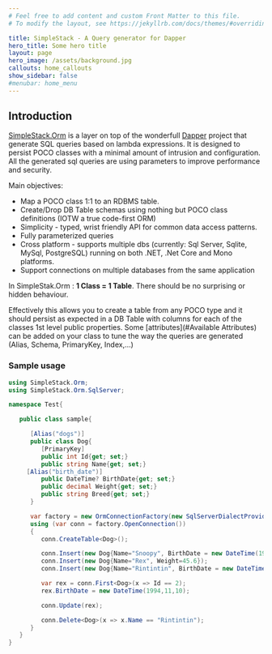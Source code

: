 ```yaml
---
# Feel free to add content and custom Front Matter to this file.
# To modify the layout, see https://jekyllrb.com/docs/themes/#overriding-theme-defaults

title: SimpleStack - A Query generator for Dapper
hero_title: Some hero title
layout: page
hero_image: /assets/background.jpg
callouts: home_callouts
show_sidebar: false
#menubar: home_menu
---
```

## Introduction

[SimpleStack.Orm](https://github.com/SimpleStack/simplestack.orm) is a layer on top of the wonderfull [Dapper](https://github.com/StackExchange/dapper-dot-net/) project that generate SQL queries based on lambda expressions. It is designed to persist POCO classes with a minimal amount of intrusion and configuration. All the generated sql queries are using parameters to improve performance and security.

Main objectives:

  * Map a POCO class 1:1 to an RDBMS table.
  * Create/Drop DB Table schemas using nothing but POCO class definitions (IOTW a true code-first ORM)
  * Simplicity - typed, wrist friendly API for common data access patterns.
  * Fully parameterized queries
  * Cross platform - supports multiple dbs (currently: Sql Server, Sqlite, MySql, PostgreSQL) running on both .NET, .Net Core and Mono platforms.
  * Support connections on multiple databases from the same application

In SimpleStak.Orm : **1 Class = 1 Table**. There should be no surprising or hidden behaviour.

Effectively this allows you to create a table from any POCO type and it should persist as expected in a DB Table with columns for each of the classes 1st level public properties. Some [attributes](#Available Attributes) can be added on your class to tune the way the queries are generated (Alias, Schema, PrimaryKey, Index,...)

### Sample usage

```csharp
using SimpleStack.Orm;
using SimpleStack.Orm.SqlServer;

namespace Test{

   public class sample{

      [Alias("dogs")]
      public class Dog{
         [PrimaryKey]
         public int Id{get; set;}
         public string Name{get; set;}
	 [Alias("birth_date")]
         public DateTime? BirthDate{get; set;}
         public decimal Weight{get; set;}
         public string Breed{get; set;}
      }

      var factory = new OrmConnectionFactory(new SqlServerDialectProvider(), "server=...");
      using (var conn = factory.OpenConnection())
      {
         conn.CreateTable<Dog>();

         conn.Insert(new Dog{Name="Snoopy", BirthDate = new DateTime(1950,10,01), Weight=25.4});
         conn.Insert(new Dog{Name="Rex", Weight=45.6});
         conn.Insert(new Dog{Name="Rintintin", BirthDate = new DateTime(1918,09,13), Weight=2});

         var rex = conn.First<Dog>(x => Id == 2);
         rex.BirthDate = new DateTime(1994,11,10);

         conn.Update(rex);

         conn.Delete<Dog>(x => x.Name == "Rintintin");
      }
   }
}
```